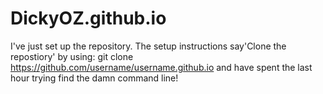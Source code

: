 # DickyOZ.github.io
I've just set up the repository. The setup instructions say'Clone the repostiory' by using:
git clone https://github.com/username/username.github.io
and have spent the last hour trying find the damn command line!
